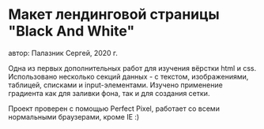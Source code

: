 ﻿# Макет лендинговой страницы "Black And White"

автор: Палазник Сергей, 2020 г.

Одна из первых дополнительных работ для изучения вёрстки html и css.
Использовано несколько секций данных - с текстом, изображениями, таблицей, списками и input-элементами.
Изучено применение градиента как для заливки фона, так и для создания сетки.

Проект проверен с помощью Perfect Pixel, работает со всеми нормальными браузерами, кроме IE :)